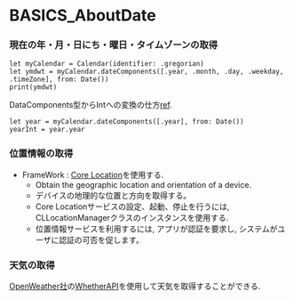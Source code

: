 # BASICS_AboutDate

### 現在の年・月・日にち・曜日・タイムゾーンの取得
```
let myCalendar = Calendar(identifier: .gregorian)
let ymdwt = myCalendar.dateComponents([.year, .month, .day, .weekday, .timeZone], from: Date())
print(ymdwt)
```
DataComponents型からIntへの変換の仕方[ref](https://stackoverflow.com/questions/56011193/convert-datecomponent-to-int).
```
let year = myCalendar.dateComponents([.year], from: Date())
yearInt = year.year
```

### 位置情報の取得
* FrameWork : [Core Location](https://developer.apple.com/documentation/corelocation/)を使用する.
   * Obtain the geographic location and orientation of a device.
   * デバイスの地理的な位置と方向を取得する。
   * Core Locationサービスの設定、起動、停止を行うには, CLLocationManagerクラスのインスタンスを使用する.
   * 位置情報サービスを利用するには, アプリが認証を要求し, システムがユーザに認証の可否を促します。

### 天気の取得
[OpenWeather社](https://openweathermap.org)の[WhetherAPI](https://openweathermap.org/api)を使用して天気を取得することができる.
